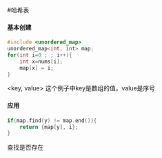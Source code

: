 #哈希表 

#### 基本创建
```cpp
#include <unordered_map>
unordered_map<int, int> map;
for(int i=0 ; ; i++){
	int x=nums[i];
	map[x] = i;
}
```
<key, value>
这个例子中key是数组的值，value是序号

#### 应用
```cpp
if(map.find(y) != map.end()){
	return {map[y], i};
}
```
查找是否存在